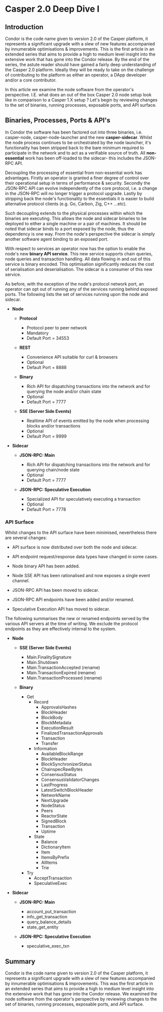 # Casper 2.0 Deep Dive I

## Introduction

Condor is the code name given to version 2.0 of the Casper platform, it represents a significant upgrade with a slew of new features accompanied by innumerable  optimisations & improvements.  This is the first article in an extended series that aims to provide a high to medium level insight into the extensive work that has gone into the Condor release.  By the end of the series, the astute reader should have gained a fairly deep understanding of the Casper 2.0 platform.  Ideally they will be ready to take on the challenge of contributing to the platform as either an operator, a DApp developer and/or a core contributor.  

In this article we examine the node software from the operator's perspective.  I.E. what does an out of the box Casper 2.0 node setup look like in comparison to a Casper 1.X setup ?  Let's begin by reviewing changes to the set of binaries, running processes, exposable ports, and API surface.

## Binaries, Processes, Ports & API's

In Condor the software has been factored out into three binaries, i.e. casper-node, casper-node-launcher and the new **casper-sidecar**.  Whilst the node process continues to be orchestrated by the node launcher, it's functionality has been stripped back to the bare minimum required to participate in the network and to act as a verifiable source of truth.  All **non-essential** work has been off-loaded to the sidecar- this includes the JSON-RPC API.

Decoupling the processing of essential from non-essential work has advantages.  Firstly an operator is granted a finer degree of control over their operational setup in terms of performance & security.  Secondly the JSON-RPC API can evolve independently of the core protocol, i.e. a change in the JSON-RPC will no longer trigger a protocol upgrade.  Lastly by stripping back the node's functionality to the essentials it is easier to build alternative protocol clients (e.g. Go, Carbon, Zig, C++ ...etc). 

Such decoupling extends to the physical processes within which the binaries are executing.  This allows the node and sidecar binaries to be deployed to either a single machine or a pair of machines. It should be noted that sidecar binds to a port expsoed by the node, thus the dependency is one way.  From the node's perspective the sidecar is simply another software agent binding to an exposed port.  

With respect to services an operator now has the option to enable the node's new **binary API service**.  This new service supports chain queries, node queries and transaction handling.  All data flowing in and out of this service is binary encoded.  This optimisation significantly reduces the cost of serialisation and deserialisation.    The sidecar is a consumer of this new service.

As before, with the exception of the node's protocol network port, an operator can opt out of running any of the services running behind exposed ports.  The following lists the set of services running upon the node and sidecar.

- **Node**

    - **Protocol**
        - Protocol peer to peer network
        - Mandatory
        - Default Port = 34553

    - **REST**
        - Convenience API suitable for curl & browsers
        - Optional
        - Default Port = 8888

    - **Binary**
        - Rich API for dispatching transactions into the network and for querying the node and/or chain state
        - Optional
        - Default Port = 7777

    - **SSE (Server Side Events)**
        - Realtime API of events emitted by the node when processing blocks and/or transactions
        - Optional
        - Default Port = 9999

- **Sidecar**

    - **JSON-RPC: Main**
        - Rich API for dispatching transactions into the network and for querying chain/node state
        - Optional
        - Default Port = 7777

    - **JSON-RPC: Speculative Execution**
        - Specialized API for speculatively executing a transaction
        - Optional
        - Default Port = 7778

### API Surface

Whilst changes to the API surface have been minimised, nevertheless there are several changes:

- API surface is now distributed over both the node and sidecar.

- API endpoint request/response data types have changed in some cases.

- Node binary API has been added.

- Node SSE API has been rationalised and now exposes a single event channel.

- JSON-RPC API has been moved to sidecar.  

- JSON-RPC API endpoints have been added and/or renamed.   

- Speculative Execution API has moved to sidecar.  

The following summarises the new or renamed endpoints served by the various API servers at the time of writing.  We exclude the protocol endpoints as they are effectively internal to the system. 

- **Node**

    - **SSE (Server Side Events)**

        - Main.FinalitySignature
        - Main.Shutdown
        - Main.TransactionAccepted (rename)
        - Main.TransactionExpired (rename)
        - Main.TransactionProcessed (rename)

    - **Binary**

        - Get
            - Record
                - ApprovalsHashes
                - BlockHeader
                - BlockBody
                - BlockMetadata
                - ExecutionResult
                - FinalizedTransactionApprovals
                - Transaction
                - Transfer
            - Information
                - AvailableBlockRange
                - BlockHeader
                - BlockSynchronizerStatus
                - ChainspecRawBytes
                - ConsensusStatus 
                - ConsensusValidatorChanges
                - LastProgress
                - LatestSwitchBlockHeader
                - NetworkName
                - NextUpgrade
                - NodeStatus
                - Peers
                - ReactorState
                - SignedBlock
                - Transaction
                - Uptime
            - State
                - Balance
                - DictionaryItem
                - Item
                - ItemsByPrefix
                - AllItems
                - Trie
        - Try
            - AcceptTransaction
            - SpeculativeExec

- **Sidecar**

    - **JSON-RPC: Main**

        - account_put_transaction
        - info_get_transaction
        - query_balance_details
        - state_get_entity

    - **JSON-RPC: Speculative Execution**

        - speculative_exec_txn

## Summary

Condor is the code name given to version 2.0 of the Casper platform, it represents a significant upgrade with a slew of new features accompanied by innumerable  optimisations & improvements.  This was the first article in an extended series that aims to provide a high to medium level insight into the extensive work that has gone into the Condor release.  We examined the node software from the operator's perspective by reviewing changes to the set of binaries, running processes, exposable ports, and API surface.
 